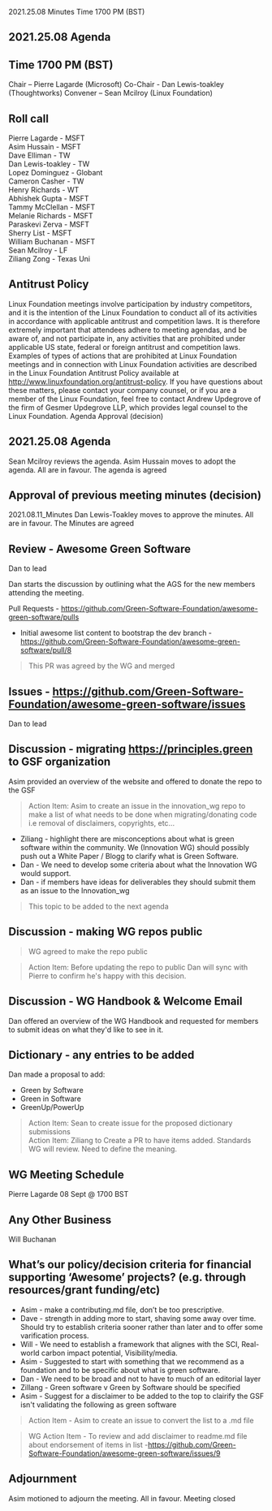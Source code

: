 2021.25.08 Minutes
Time 1700 PM (BST)

## 2021.25.08 Agenda

## Time 1700 PM (BST)

Chair – Pierre Lagarde (Microsoft)
Co-Chair - Dan Lewis-toakley (Thoughtworks)
Convener – Sean Mcilroy (Linux Foundation)

## Roll call
Pierre Lagarde - MSFT <br>
Asim Hussain - MSFT <br>
Dave Elliman - TW <br>
Dan Lewis-toakley - TW<br>
Lopez Dominguez - Globant <br>
Cameron Casher - TW<br>
Henry Richards - WT<br>
Abhishek Gupta - MSFT<br>
Tammy McClellan - MSFT<br>
Melanie Richards - MSFT<br>
Paraskevi Zerva - MSFT<br>
Sherry List - MSFT<br>
William Buchanan - MSFT<br>
Sean Mcilroy - LF<br>
Ziliang Zong - Texas Uni

## Antitrust Policy
Linux Foundation meetings involve participation by industry competitors, and it is the intention of the Linux Foundation to conduct all of its activities in accordance with applicable antitrust and competition laws. It is therefore extremely important that attendees adhere to meeting agendas, and be aware of, and not participate in, any activities that are prohibited under applicable US state, federal or foreign antitrust and competition laws.
Examples of types of actions that are prohibited at Linux Foundation meetings and in connection with Linux Foundation activities are described in the Linux Foundation Antitrust Policy available at http://www.linuxfoundation.org/antitrust-policy. If you have questions about these matters, please contact your company counsel, or if you are a member of the Linux Foundation, feel free to contact Andrew Updegrove of the firm of Gesmer Updegrove LLP, which provides legal counsel to the Linux Foundation.
Agenda Approval (decision)

## 2021.25.08 Agenda
Sean Mcilroy reviews the agenda. Asim Hussain moves to adopt the agenda. All are in favour. The agenda is agreed

## Approval of previous meeting minutes (decision)
2021.08.11_Minutes
Dan Lewis-Toakley moves to approve the minutes. All are in favour. The Minutes are agreed

## Review - Awesome Green Software
Dan to lead

Dan starts the discussion by outlining what the AGS for the new members attending the meeting.

Pull Requests - https://github.com/Green-Software-Foundation/awesome-green-software/pulls

- Initial awesome list content to bootstrap the dev branch - https://github.com/Green-Software-Foundation/awesome-green-software/pull/8
> This PR was agreed by the WG and merged

## Issues - https://github.com/Green-Software-Foundation/awesome-green-software/issues
Dan to lead

## Discussion - migrating https://principles.green to GSF organization
Asim provided an overview of the website and offered to donate the repo to the GSF

> Action Item: Asim to create an issue in the innovation_wg repo to make a list of what needs to be done when migrating/donating code i.e removal of disclaimers, copyrights, etc...

- Ziliang - highlight there are misconceptions about what is green software within the community. We (Innovation WG) should possibly push out a White Paper / Blogg to clarify what is Green Software.
- Dan - We need to develop some criteria about what the Innovation WG would support. 
- Dan - if members have ideas for deliverables they should submit them as an issue to the Innovation_wg

> This topic to be added to the next agenda

## Discussion - making WG repos public

> WG agreed to make the repo public

> Action Item: Before updating the repo to public Dan will sync with Pierre to confirm he's happy with this decision.  

## Discussion - WG Handbook & Welcome Email
Dan offered an overview of the WG Handbook and requested for members to submit ideas on what they'd like to see in it.

## Dictionary - any entries to be added
Dan made a proposal to add: 
- Green by Software
- Green in Software
- GreenUp/PowerUp

> Action Item: Sean to create issue for the proposed dictionary submissions <br>
> Action Item: Ziliang to Create a PR to have items added. Standards WG will review. Need to define the meaning.  

## WG Meeting Schedule
Pierre Lagarde
08 Sept @ 1700 BST

## Any Other Business

Will Buchanan
## What’s our policy/decision criteria for financial supporting ‘Awesome’ projects? (e.g. through resources/grant funding/etc) 
- Asim - make a contributing.md file, don’t be too prescriptive. 
- Dave - strength in adding more to start, shaving some away over time. Should try to establish criteria sooner rather than later and to offer some varification process.
- Will - We need to establish a framework that alignes with the SCI, Real-world carbon impact potential, Visibility/media. 
- Asim - Suggested to start with something that we recommend as a foundation and to be specific about what is green software.
- Dan - We need to be broad and not to have to much of an editorial layer
- Zillang - Green software v Green by Software should be specified
- Asim - Suggest for a disclaimer to be added to the top to clairify the GSF isn't validating the following as green software

> Action Item - Asim to create an issue to convert the list to a .md file

> WG Action Item - To review and add disclaimer to readme.md file about endorsement of items in list -https://github.com/Green-Software-Foundation/awesome-green-software/issues/9
   
## Adjournment
Asim motioned to adjourn the meeting. All in favour. Meeting closed
